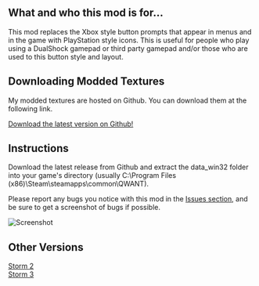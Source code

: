 ## What and who this mod is for...

This mod replaces the Xbox style button prompts that appear in menus and in the game with PlayStation style icons. This is useful for people who play using a DualShock gamepad or third party gamepad and/or those who are used to this button style and layout.

## Downloading Modded Textures

My modded textures are hosted on Github. You can download them at the following link.

[Download the latest version on Github!](https://github.com/AkikoKumagara/Naruto-STORM-1-PS-Icons/releases/latest)

## Instructions

Download the latest release from Github and extract the data_win32 folder into your game's directory (usually C:\Program Files (x86)\Steam\steamapps\common\QWANT).

Please report any bugs you notice with this mod in the [Issues section](https://github.com/AkikoKumagara/Naruto-STORM-1-PS-Icons/issues), and be sure to get a screenshot of bugs if possible.

![Screenshot](https://steamuserimages-a.akamaihd.net/ugc/1479946880513954880/2C537BEA90433E595E01DC369CF82B67DC8EF0A3/)

## Other Versions

[Storm 2](https://github.com/AkikoKumagara/Naruto-STORM-2-PS-Icons)<br>
[Storm 3](https://github.com/AkikoKumagara/Naruto-STORM-3-PS-Icons)
